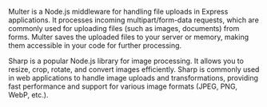 Multer is a Node.js middleware for handling file uploads in Express applications. It processes incoming multipart/form-data requests, which are commonly used for uploading files (such as images, documents) from forms. Multer saves the uploaded files to your server or memory, making them accessible in your code for further processing.

Sharp is a popular Node.js library for image processing. It allows you to resize, crop, rotate, and convert images efficiently. Sharp is commonly used in web applications to handle image uploads and transformations, providing fast performance and support for various image formats (JPEG, PNG, WebP, etc.).